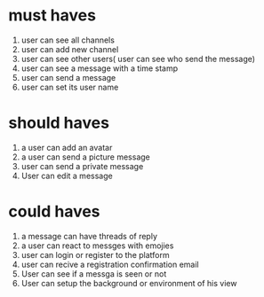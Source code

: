 
# must haves

1. user can see all channels
2. user can add new channel
3. user can see other users( user can see who send the message)
4. user can see a message with a time stamp
6. user can send a message 
7. user can set its user name

# should haves

1. a user can add an avatar
2. a user can send a picture message
3. user can send a private message 
4. User can edit a message



# could haves
1. a message can have threads of reply
2. a user can react to messges with emojies 
3. user can login or register to the platform
4. user can recive a registration confirmation email
5. User can see if a messga is seen or not
6. User can setup the background or environment of his view



